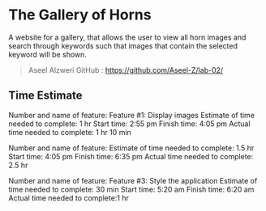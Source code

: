 # The Gallery of Horns
A website for a gallery, that allows the user to view all horn images and search through keywords such that images that contain the selected keyword will be shown.

>Aseel Alzweri
> GitHub : https://github.com/Aseel-Z/lab-02/

## Time Estimate

Number and name of feature: Feature #1: Display images
Estimate of time needed to complete: 1 hr
Start time: 2:55 pm
Finish time: 4:05 pm
Actual time needed to complete: 1 hr 10 min


Number and name of feature: 
Estimate of time needed to complete: 1.5 hr
Start time: 4:05 pm
Finish time: 6:35 pm
Actual time needed to complete: 2.5 hr


Number and name of feature: Feature #3: Style the application
Estimate of time needed to complete: 30 min
Start time: 5:20 am
Finish time: 6:20 am
Actual time needed to complete:1 hr

